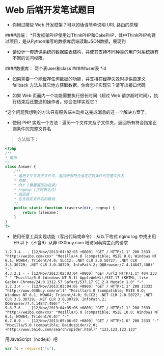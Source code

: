 # Web 后端开发笔试题目

- 你用过哪些 Web 开发框架？可以的话请简单说明 URL 路由的原理

####后端：
 *开发框架PHP使用过ThinkPHP和CakePHP，其中ThinkPHP构建过项目，是从Python编写的数据库后端读取JSON数据，展现到

- 请设计一套选课系统的数据库表结构，并使其支持不同种类的用户对系统拥有不同的访问权限。

####数据库：
两个表user和class
 #####user表
 *id

- 如果需要一个能缓存任何数据的功能，并支持在缓存失效时提供自定义 fallback 方法从其它地方获取数据，你会怎样实现它？请写出接口代码

- 如果 Web 页面内一个功能需要执行很长时间（超过 Web 请求超时时间），执行结束后还要通知操作者，你会怎样实现它？

 *这个问题我想到的方法只有服务端主动推送完成消息的这一个解决方案了。

- 使用 PHP 实现一个方法：遍历一个文件夹及子文件夹，返回所有符合指定正则条件的完整文件名
 >方法如下：
```php
<?php
/**
* 遍历
*/
class Answer {
	/**
	* 遍历文件夹及子文件夹，返回所有符合指定正则条件的完整文件名
	* 参数：
	* dir (需要遍历的目录)
	* regexp (正则表达式)
	* 返回值：
	* 包含指定文件名的数组
	*/
	public static function traverse(dir, regexp) {
		return filename；
	}
}
?>
```

- 使用任意工具实现功能（写出代码或命令）：从以下格式 nginx log 中找出用 IE9 以下（不含9）从非 030buy.com 域访问萌购主页的请求

```
1.2.3.4 - - [12/Nov/2013:01:02:03 +0800] "GET / HTTP/1.1" 200 2333 "http://weibo.com/xxx" "Mozilla/4.0 (compatible; MSIE 8.0; Windows NT 6.1; WOW64; Trident/4.0; SLCC2; .NET CLR 2.0.50727; .NET CLR 3.5.30729; .NET CLR 3.0.30729; InfoPath.2; QQBrowser/7.4.14847.400)" "-"
4.3.2.1 - - [12/Nov/2013:02:03:04 +0800] "GET /url2 HTTP/1.1" 404 233 "-" "Mozilla/5.0 (Windows NT 5.1) AppleWebKit/537.17 (KHTML, like Gecko) Chrome/24.0.1312.57 Safari/537.17 SE 2.X MetaSr 1.0" "-"
1.2.3.4 - - [12/Nov/2013:03:04:05 +0800] "GET / HTTP/1.1" 200 23333 "http://www.030buy.com/url1" "Mozilla/4.0 (compatible; MSIE 8.0; Windows NT 6.1; WOW64; Trident/4.0; SLCC2; .NET CLR 2.0.50727; .NET CLR 3.5.30729; .NET CLR 3.0.30729; InfoPath.2; QQBrowser/7.4.14847.400)" "-"
9.8.7.6 - - [12/Nov/2013:04:05:06 +0800] "GET / HTTP/1.1" 200 2333 "http://weibo.com/xxx" "Mozilla/5.0 (compatible; MSIE 10.0; Windows NT 6.1; WOW64; Trident/6.0)" "-"
6.7.8.9 - - [12/Nov/2013:05:06:07 +0800] "GET / HTTP/1.0" 200 2333 "-" "Mozilla/5.0 (compatible; Baiduspider/2.0; +http://www.baidu.com/search/spider.html)" "123.123.123.123"
```

用JavaScript（nodejs）吧
```javascript
var fs = require('fs'),
```
